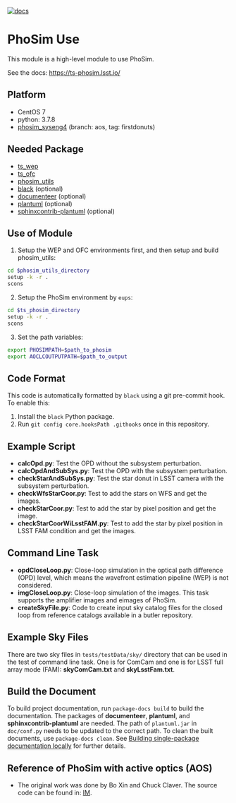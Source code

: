 [![docs](https://img.shields.io/badge/docs-ts--phosim.lsst.io-brightgreen)](https://ts-phosim.lsst.io/)

# PhoSim Use

This module is a high-level module to use PhoSim.

See the docs: <https://ts-phosim.lsst.io/>

## Platform

- CentOS 7
- python: 3.7.8
- [phosim_syseng4](https://github.com/lsst-ts/phosim_syseng4) (branch: aos, tag: firstdonuts)

## Needed Package

- [ts_wep](https://github.com/lsst-ts/ts_wep)
- [ts_ofc](https://github.com/lsst-ts/ts_ofc)
- [phosim_utils](https://github.com/lsst-dm/phosim_utils)
- [black](https://github.com/psf/black) (optional)
- [documenteer](https://github.com/lsst-sqre/documenteer) (optional)
- [plantuml](http://plantuml.com) (optional)
- [sphinxcontrib-plantuml](https://pypi.org/project/sphinxcontrib-plantuml/) (optional)

## Use of Module

1. Setup the WEP and OFC environments first, and then setup and build phosim_utils:

```bash
cd $phosim_utils_directory
setup -k -r .
scons
```

2. Setup the PhoSim environment by `eups`:

```bash
cd $ts_phosim_directory
setup -k -r .
scons
```

3. Set the path variables:

```bash
export PHOSIMPATH=$path_to_phosim
export AOCLCOUTPUTPATH=$path_to_output
```

## Code Format

This code is automatically formatted by `black` using a git pre-commit hook.
To enable this:

1. Install the `black` Python package.
2. Run `git config core.hooksPath .githooks` once in this repository.

## Example Script

- **calcOpd.py**: Test the OPD without the subsystem perturbation.
- **calcOpdAndSubSys.py**: Test the OPD with the subsystem perturbation.
- **checkStarAndSubSys.py**: Test the star donut in LSST camera with the subsystem perturbation.
- **checkWfsStarCoor.py**: Test to add the stars on WFS and get the images.
- **checkStarCoor.py**: Test to add the star by pixel position and get the image.
- **checkStarCoorWiLsstFAM.py**: Test to add the star by pixel position in LSST FAM condition and get the images.

## Command Line Task

- **opdCloseLoop.py**: Close-loop simulation in the optical path difference (OPD) level, which means the wavefront estimation pipeline (WEP) is not considered.
- **imgCloseLoop.py**: Close-loop simulation of the images. This task supports the amplifier images and eimages of PhoSim.
- **createSkyFile.py**: Code to create input sky catalog files for the closed loop from reference catalogs available in a butler repository.

## Example Sky Files

There are two sky files in `tests/testData/sky/` directory that can be used in the test of command line task. One is for ComCam and one is for LSST full array mode (FAM): **skyComCam.txt** and **skyLsstFam.txt**.

## Build the Document

To build project documentation, run `package-docs build` to build the documentation.
The packages of **documenteer**, **plantuml**, and **sphinxcontrib-plantuml** are needed.
The path of `plantuml.jar` in `doc/conf.py` needs to be updated to the correct path.
To clean the built documents, use `package-docs clean`.
See [Building single-package documentation locally](https://developer.lsst.io/stack/building-single-package-docs.html) for further details.

## Reference of PhoSim with active optics (AOS)

- The original work was done by Bo Xin and Chuck Claver. The source code can be found in: [IM](https://github.com/bxin/IM).
